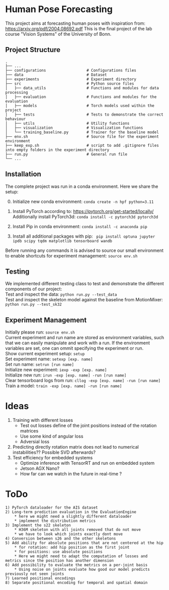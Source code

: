 # Human Pose Forecasting
This project aims at forecasting human poses with inspiration from: https://arxiv.org/pdf/2004.08692.pdf
This is the final project of the lab course "Vision Systems" of the University of Bonn.

## Project Structure

    .
    ├── ...
    ├── configurations                  # Configurations files
    ├── data                            # Dataset
    ├── experiments                     # Experiment directory
    ├── src                             # Python source files
    │   ├── data_utils                  # Functions and modules for data processing
    │   ├── evaluation                  # Functions and modules for the evaluation
    │   ├── models                      # Torch models used within the project
    │   ├── tests                       # Tests to demonstrate the correct behaviour
    │   ├── utils                       # Utility functions
    │   ├── visualization               # Visualization functions
    │   └── training_baseline.py        # Trainer for the baseline model
    ├── env.sh                          # Source file for the experiment environment
    ├── keep_exp.sh                     # script to add .gitignore files into empty folders in the experiment directory
    ├── run.py                          # General run file
    └── ...

## Installation
The complete project was run in a conda environment. Here we share the setup:

0. Initialize new conda environment: `conda create -n hpf python=3.11 `
1. Install PyTorch according to: https://pytorch.org/get-started/locally/ <br/>
    Additionally install PyTorch3d: `conda install -c pytorch3d pytorch3d`

2. Install Pip in conda environment: `conda install -c anaconda pip`
3. Install all additional packages with pip:
``` pip install optuna jupyter ipdb scipy tqdm matplotlib tensorboard wandb```

Before running any commands it is advised to source our small environment to enable shortcuts for experiment management: `source env.sh`

## Testing
We implemented different testing class to test and demonstrate the different components of our project: <br/>
Test and inspect the data: `python run.py --test_data` <br/>
Test and inspect the skeleton model against the baseline from MotionMixer: `python run.py --test_sk32` <br/>

## Experiment Management
Initially please run: `source env.sh` <br/>
Current experiment and run name are stored as environment variables, such that we can easily manipulate and work with a run. 
If the environment variables are set, one can ommit specifying the experiment or run. <br/>
Show current experiment setup: `setup` <br/>
Set experiment name: `setexp [exp. name]` <br/>
Set run name: `setrun [run name]` <br/>
Initialize new experiment: `iexp -exp [exp. name]` <br/>
Initialize new run: `irun -exp [exp. name] -run [run name]` <br/>
Clear tensorboard logs from run: `cllog -exp [exp. name] -run [run name]` <br/>
Train a model: `train -exp [exp. name] -run [run name]` <br/>

# Ideas
1. Training with different losses
    * Test out losses define of the joint positions instead of the rotation matrices
    * Use some kind of angular loss
    * Adversial loss
2. Predicting directly rotation matrix does not lead to numerical instabilities?? Possible SVD afterwards?
3. Test efficiency for embedded systems
    * Optimize inference with TensorRT and run on embedded system
    * Jetson AGX Nano?
    * How far can we watch in the future in real-time ?

# ToDo

    1) PyTorch dataloader for the AIS dataset
    2) Long-term prediction evaluation in the EvaluationEngine
        * here we might need a slightly different dataloader
        * implement the distribution metrics
    3) Implement the s22 skeleton
        * H36M skeleton with all joints removed that do not move
        * we have to look which joints exactly dont move
    4) Conversion between s26 and the other skeletons
    5) Add ability for absolute positions that are not centered at the hip
        * for rotation: add hip position as the first joint
        * for positions: use absolute positions
        * Here we might need to adapt the computation of losses and metrics since the position has another dimension
    6) Add possibility to evaluate the metrics on a per-joint basis
        * Using noise on joints evaluate how good our model predicts previously not seen joints
    7) Learned positional encodings
    8) Separate positional encoding for temporal and spatial domain